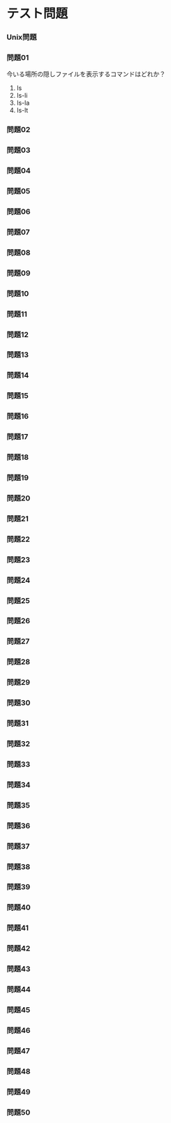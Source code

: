 # テスト問題
### Unix問題
### 問題01
今いる場所の隠しファイルを表示するコマンドはどれか？
1. ls 
1. ls-li
1. ls-la
1. ls-lt
### 問題02
### 問題03
### 問題04
### 問題05
### 問題06
### 問題07
### 問題08
### 問題09
### 問題10
### 問題11
### 問題12
### 問題13
### 問題14
### 問題15
### 問題16
### 問題17
### 問題18
### 問題19
### 問題20
### 問題21
### 問題22
### 問題23
### 問題24
### 問題25
### 問題26
### 問題27
### 問題28
### 問題29
### 問題30
### 問題31
### 問題32
### 問題33
### 問題34
### 問題35
### 問題36
### 問題37
### 問題38
### 問題39
### 問題40
### 問題41
### 問題42
### 問題43
### 問題44
### 問題45
### 問題46
### 問題47
### 問題48
### 問題49
### 問題50

